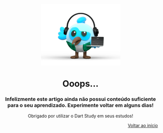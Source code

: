 <p align="center">
    <img src="https://raw.githubusercontent.com/JosManoel/Dart-Study/main/template/dash_construindo_artigo.png" height="200px" >
</p>

<h1 align="center">Ooops...</h1>

<h3 align="center">Infelizmente este artigo ainda não possui conteúdo suficiente para o seu aprendizado. Experimente voltar em alguns dias!</h3>

<p align="center">
    Obrigado por utilizar o Dart Study em seus estudos!
</p>

<p align="right">
    <a href="https://github.com/JosManoel/Dart-Study">Voltar ao início</a>
</p>